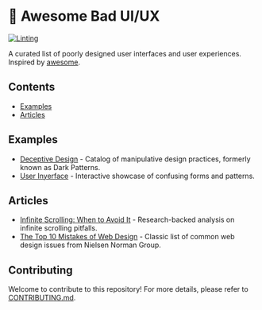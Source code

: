 <!-- markdownlint-disable MD013 -->

# 🤢 Awesome Bad UI/UX

[![Linting](https://github.com/kurone-kito/awesome-bad-ui-ux/actions/workflows/lint.yml/badge.svg)](https://github.com/kurone-kito/awesome-bad-ui-ux/actions/workflows/lint.yml)

A curated list of poorly designed user interfaces and user experiences.
Inspired by [awesome][awesome].

## Contents

- [Examples](#examples)
- [Articles](#articles)

## Examples

- [Deceptive Design][deceptive-design] - Catalog of manipulative design practices, formerly known as Dark Patterns.
- [User Inyerface][userinyerface] - Interactive showcase of confusing forms and patterns.

## Articles

- [Infinite Scrolling: When to Avoid It][infinite-scroll] - Research-backed analysis on infinite scrolling pitfalls.
- [The Top 10 Mistakes of Web Design][top10] - Classic list of common web design issues from Nielsen Norman Group.

## Contributing

Welcome to contribute to this repository! For more details,
please refer to [CONTRIBUTING.md](.github/CONTRIBUTING.md).

[awesome]: https://github.com/sindresorhus/awesome
[userinyerface]: https://userinyerface.com/
[deceptive-design]: https://www.deceptive.design/
[top10]: https://www.nngroup.com/articles/top-10-mistakes-web-design/
[infinite-scroll]: https://www.nngroup.com/articles/infinite-scrolling/
